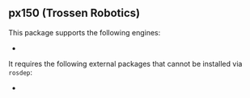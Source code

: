 ## px150 (Trossen Robotics)

This package supports the following engines:

- 

It requires the following external packages that cannot be installed via `rosdep`:

-